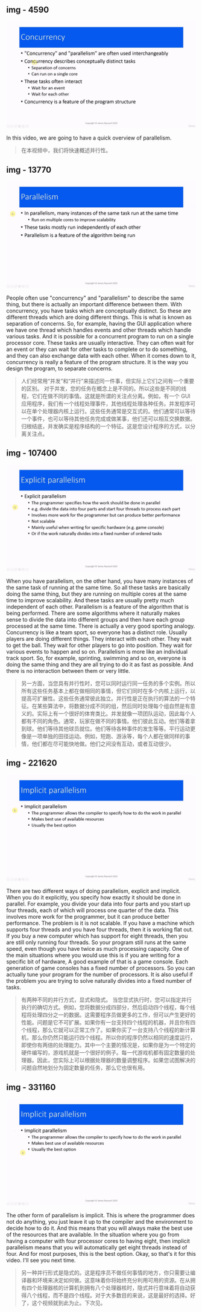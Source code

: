 ## img - 4590

![](./image/video.mp4_000006.048.jpg)

In this video, we are going to have a quick overview of parallelism.

> 在本视频中，我们将快速概述并行性。

## img - 13770

![](./image/video.mp4_000102.378.jpg)

People often use "concurrency" and "parallelism" to describe the same thing, but there is actually an important difference between them. With concurrency, you have tasks which are conceptually distinct. So these are different threads which are doing different things. This is what is known as separation of concerns. So, for example, having the GUI application where we have one thread which handles events and other threads which handle various tasks. And it is possible for a concurrent program to run on a single processor core. These tasks are usually interactive. They can often wait for an event or they can wait for other tasks to complete or to do something, and they can also exchange data with each other. When it comes down to it, concurrency is really a feature of the program structure. It is the way you design the program, to separate concerns.

> 人们经常用“并发”和“并行”来描述同一件事，但实际上它们之间有一个重要的区别。
> 对于并发，您的任务在概念上是不同的。所以这些是不同的线程，它们在做不同的事情。这就是所谓的关注点分离。例如，有一个 GUI 应用程序，我们有一个线程处理事件，其他线程处理各种任务。并发程序可以在单个处理器内核上运行。这些任务通常是交互式的。他们通常可以等待一个事件，也可以等待其他任务完成或做某事，他们还可以相互交换数据。归根结底，并发确实是程序结构的一个特征。这是您设计程序的方式，以分离关注点。

## img - 107400

![](./image/video.mp4_000214.222.jpg)

When you have parallelism, on the other hand, you have many instances of the same task of running at the same time. So all these tasks are basically doing the same thing, but they are running on multiple cores at the same time to improve scalability. And these tasks are usually pretty much independent of each other. Parallelism is a feature of the algorithm that is being performed. There are some algorithms where it naturally makes sense to divide the data into different groups and then have each group processed at the same time. There is actually a very good sporting analogy. Concurrency is like a team sport, so everyone has a distinct role. Usually players are doing different things. They interact with each other. They wait to get the ball. They wait for other players to go into position. They wait for various events to happen and so on. Parallelism is more like an individual track sport. So, for example, sprinting, swimming and so on, everyone is doing the same thing and they are all trying to do it as fast as possible. And there is no interaction between them or very little.

> 另一方面，当您具有并行性时，您可以同时运行同一任务的多个实例。所以所有这些任务基本上都在做相同的事情，但它们同时在多个内核上运行，以提高可扩展性。这些任务通常彼此独立。并行性是正在执行的算法的一个特征。在某些算法中，将数据分成不同的组，然后同时处理每个组自然是有意义的。实际上有一个很好的体育类比。并发就像一项团队运动，因此每个人都有不同的角色。通常，玩家在做不同的事情。他们彼此互动。他们等着拿到球。他们等待其他球员就位。他们等待各种事件的发生等等。平行运动更像是一项单独的田径运动。例如，短跑、游泳等，每个人都在做同样的事情，他们都在尽可能快地做。他们之间没有互动，或者互动很少。

## img - 221620

![](./image/video.mp4_000328.127.jpg)

There are two different ways of doing parallelism, explicit and implicit. When you do it explicitly, you specify how exactly it should be done in parallel. For example, you divide your data into four parts and you start up four threads, each of which will process one quarter of the data. This involves more work for the programmer, but it can produce better performance. The problem is it is not scalable. If you have a machine which supports four threads and you have four threads, then it is working flat out. If you buy a new computer which has support for eight threads, then you are still only running four threads. So your program still runs at the same speed, even though you have twice as much processing capacity. One of the main situations where you would use this is if you are writing for a specific bit of hardware, A good example of that is a game console. Each generation of game consoles has a fixed number of processors. So you can actually tune your program for the number of processors. It is also useful if the problem you are trying to solve naturally divides into a fixed number of tasks.

> 有两种不同的并行方式，显式和隐式。
> 当您显式执行时，您可以指定并行执行的确切方式。例如，您将数据分成四部分，然后启动四个线程，每个线程将处理四分之一的数据。这需要程序员做更多的工作，但可以产生更好的性能。问题是它不可扩展。如果你有一台支持四个线程的机器，并且你有四个线程，那么它就可以正常工作了。如果你买了一台支持八个线程的新计算机，那么你仍然只能运行四个线程。所以你的程序仍然以相同的速度运行，即使你有两倍的处理能力。其中一个主要的情况是，如果你是为一个特定的硬件编写的，游戏机就是一个很好的例子。每一代游戏机都有固定数量的处理器。因此，您实际上可以根据处理器的数量调整程序。如果您试图解决的问题自然地划分为固定数量的任务，那么它也很有用。

## img - 331160

![](./image/video.mp4_000405.003.jpg)

The other form of parallelism is implicit. This is where the programmer does not do anything, you just leave it up to the compiler and the environment to decide how to do it. And this means that you will always make the best use of the resources that are available. In the situation where you go from having a computer with four processor cores to having eight, then implicit parallelism means that you will automatically get eight threads instead of four. And for most purposes, this is the best option. Okay, so that's it for this video. I'll see you next time.

> 另一种并行形式是隐式的。这是程序员不做任何事情的地方，你只需要让编译器和环境来决定如何做。这意味着你将始终充分利用可用的资源。在从拥有四个处理器核的计算机到拥有八个处理器核时，隐式并行意味着将自动获得八个线程，而不是四个线程。对于大多数目的来说，这是最好的选择。好了，这个视频就到此为止。下次见。
